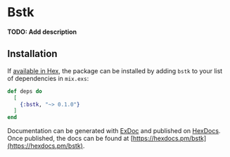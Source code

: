 # Bstk

**TODO: Add description**

## Installation

If [available in Hex](https://hex.pm/docs/publish), the package can be installed
by adding `bstk` to your list of dependencies in `mix.exs`:

```elixir
def deps do
  [
    {:bstk, "~> 0.1.0"}
  ]
end
```

Documentation can be generated with [ExDoc](https://github.com/elixir-lang/ex_doc)
and published on [HexDocs](https://hexdocs.pm). Once published, the docs can
be found at [https://hexdocs.pm/bstk](https://hexdocs.pm/bstk).

